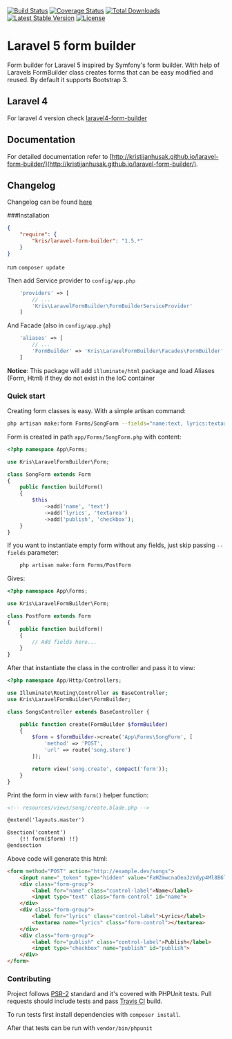[![Build Status](https://img.shields.io/travis/kristijanhusak/laravel-form-builder/master.svg?style=flat)](https://travis-ci.org/kristijanhusak/laravel-form-builder)
[![Coverage Status](http://img.shields.io/scrutinizer/coverage/g/kristijanhusak/laravel-form-builder.svg?style=flat)](https://scrutinizer-ci.com/g/kristijanhusak/laravel-form-builder/?branch=master)
[![Total Downloads](https://img.shields.io/packagist/dt/kris/laravel-form-builder.svg?style=flat)](https://packagist.org/packages/kris/laravel-form-builder)
[![Latest Stable Version](https://img.shields.io/packagist/v/kris/laravel-form-builder.svg?style=flat)](https://packagist.org/packages/kris/laravel-form-builder)
[![License](https://img.shields.io/badge/license-MIT-brightgreen.svg?style=flat)](LICENSE)

# Laravel 5 form builder

Form builder for Laravel 5 inspired by Symfony's form builder. With help of Laravels FormBuilder class creates forms that can be easy modified and reused.
By default it supports Bootstrap 3.

## Laravel 4
For laravel 4 version check [laravel4-form-builder](https://github.com/kristijanhusak/laravel4-form-builder)

## Documentation
For detailed documentation refer to [http://kristijanhusak.github.io/laravel-form-builder/](http://kristijanhusak.github.io/laravel-form-builder/).

## Changelog
Changelog can be found [here](https://github.com/kristijanhusak/laravel-form-builder/blob/master/CHANGELOG.md)

###Installation

``` json
{
    "require": {
        "kris/laravel-form-builder": "1.5.*"
    }
}
```

run `composer update`

Then add Service provider to `config/app.php`

``` php
    'providers' => [
        // ...
        'Kris\LaravelFormBuilder\FormBuilderServiceProvider'
    ]
```

And Facade (also in `config/app.php`)

``` php
    'aliases' => [
        // ...
        'FormBuilder' => 'Kris\LaravelFormBuilder\Facades\FormBuilder'
    ]

```

**Notice**: This package will add `illuminate/html` package and load Aliases (Form, Html) if they do not exist in the IoC container


### Quick start

Creating form classes is easy. With a simple artisan command:

```sh
php artisan make:form Forms/SongForm --fields="name:text, lyrics:textarea, publish:checkbox"
```

Form is created in path `app/Forms/SongForm.php` with content:

```php
<?php namespace App\Forms;

use Kris\LaravelFormBuilder\Form;

class SongForm extends Form
{
    public function buildForm()
    {
        $this
            ->add('name', 'text')
            ->add('lyrics', 'textarea')
            ->add('publish', 'checkbox');
    }
}
```

If you want to instantiate empty form without any fields, just skip passing `--fields` parameter:

```sh
    php artisan make:form Forms/PostForm
```

Gives:

```php
<?php namespace App\Forms;

use Kris\LaravelFormBuilder\Form;

class PostForm extends Form
{
    public function buildForm()
    {
        // Add fields here...
    }
}
```

After that instantiate the class in the controller and pass it to view:

```php
<?php namespace App/Http/Controllers;

use Illuminate\Routing\Controller as BaseController;
use Kris\LaravelFormBuilder\FormBuilder;

class SongsController extends BaseController {

    public function create(FormBuilder $formBuilder)
    {
        $form = $formBuilder->create('App\Forms\SongForm', [
            'method' => 'POST',
            'url' => route('song.store')
        ]);

        return view('song.create', compact('form'));
    }
}
```

Print the form in view with `form()` helper function:

```html
<!-- resources/views/song/create.blade.php -->

@extend('layouts.master')

@section('content')
    {!! form($form) !!}
@endsection
```

Above code will generate this html:

```html
<form method="POST" action="http://example.dev/songs">
    <input name="_token" type="hidden" value="FaHZmwcnaOeaJzVdyp4Ml8B6l1N1DLUDsZmsjRFL">
    <div class="form-group">
        <label for="name" class="control-label">Name</label>
        <input type="text" class="form-control" id="name">
    </div>
    <div class="form-group">
        <label for="lyrics" class="control-label">Lyrics</label>
        <textarea name="lyrics" class="form-control"></textarea>
    </div>
    <div class="form-group">
        <label for="publish" class="control-label">Publish</label>
        <input type="checkbox" name="publish" id="publish">
    </div>
</form>
```

### Contributing
Project follows [PSR-2](http://www.php-fig.org/psr/psr-2/) standard and it's covered with PHPUnit tests.
Pull requests should include tests and pass [Travis CI](https://travis-ci.org/kristijanhusak/laravel-form-builder) build.

To run tests first install dependencies with `composer install`.

After that tests can be run with `vendor/bin/phpunit`
